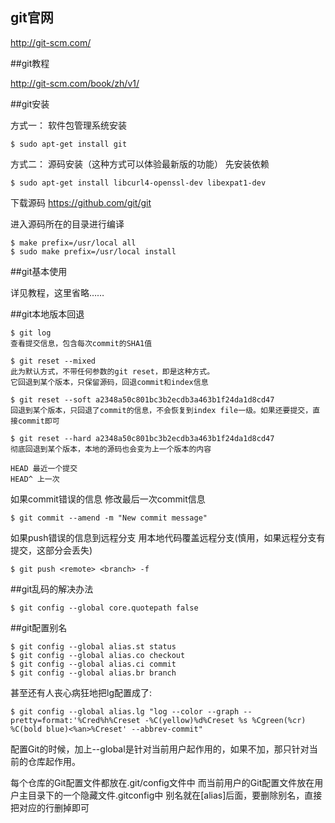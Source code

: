 ## git官网

<http://git-scm.com/>

##git教程

<http://git-scm.com/book/zh/v1/>

##git安装

方式一：
软件包管理系统安装
```
$ sudo apt-get install git
```

方式二：
源码安装（这种方式可以体验最新版的功能）
先安装依赖
```
$ sudo apt-get install libcurl4-openssl-dev libexpat1-dev
```
下载源码
<https://github.com/git/git>

进入源码所在的目录进行编译
```
$ make prefix=/usr/local all
$ sudo make prefix=/usr/local install
```

##git基本使用

详见教程，这里省略……

##git本地版本回退
```
$ git log
查看提交信息，包含每次commit的SHA1值
```
```
$ git reset --mixed
此为默认方式，不带任何参数的git reset，即是这种方式。
它回退到某个版本，只保留源码，回退commit和index信息
```
```
$ git reset --soft a2348a50c801bc3b2ecdb3a463b1f24da1d8cd47
回退到某个版本，只回退了commit的信息，不会恢复到index file一级。如果还要提交，直接commit即可
```
```
$ git reset --hard a2348a50c801bc3b2ecdb3a463b1f24da1d8cd47
彻底回退到某个版本，本地的源码也会变为上一个版本的内容
```
```
HEAD 最近一个提交
HEAD^ 上一次
```
如果commit错误的信息
修改最后一次commit信息
```
$ git commit --amend -m "New commit message"
```

如果push错误的信息到远程分支
用本地代码覆盖远程分支(慎用，如果远程分支有提交，这部分会丢失)
```
$ git push <remote> <branch> -f
```

##git乱码的解决办法
```
$ git config --global core.quotepath false
```

##git配置别名
```
$ git config --global alias.st status
$ git config --global alias.co checkout
$ git config --global alias.ci commit
$ git config --global alias.br branch
```
甚至还有人丧心病狂地把lg配置成了:
```
$ git config --global alias.lg "log --color --graph --pretty=format:'%Cred%h%Creset -%C(yellow)%d%Creset %s %Cgreen(%cr) %C(bold blue)<%an>%Creset' --abbrev-commit"
```
配置Git的时候，加上--global是针对当前用户起作用的，如果不加，那只针对当前的仓库起作用。

每个仓库的Git配置文件都放在.git/config文件中
而当前用户的Git配置文件放在用户主目录下的一个隐藏文件.gitconfig中
别名就在[alias]后面，要删除别名，直接把对应的行删掉即可